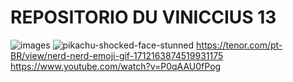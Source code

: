 # REPOSITORIO DU VINICCIUS 13






![images](https://github.com/user-attachments/assets/1e11b0d6-ad4a-4b20-aaef-14380d6cd88a)
![pikachu-shocked-face-stunned](https://github.com/user-attachments/assets/e7d9b920-adec-4c19-810a-5864c47b0480)
https://tenor.com/pt-BR/view/nerd-nerd-emoji-gif-1712163874519931175
https://www.youtube.com/watch?v=P0qAAU0fPog
